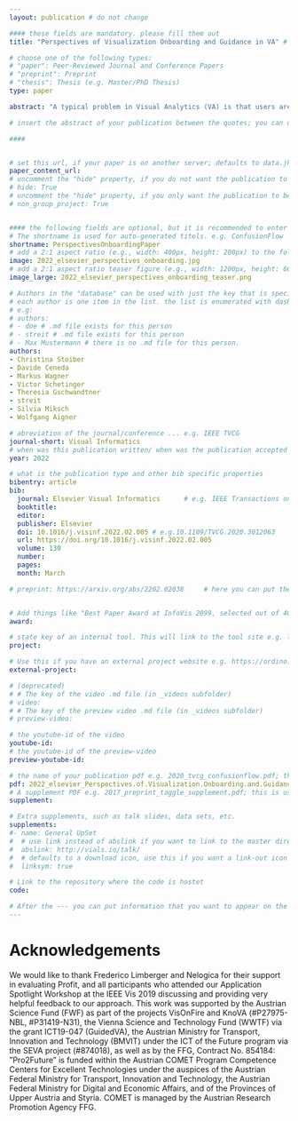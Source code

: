 ```yaml
---
layout: publication # do not change

#### these fields are mandatory. please fill them out
title: "Perspectives of Visualization Onboarding and Guidance in VA" # title of your publication 

# choose one of the following types:
# "paper": Peer-Reviewed Journal and Conference Papers
# "preprint": Preprint
# "thesis": Thesis (e.g. Master/PhD Thesis)
type: paper

abstract: "A typical problem in Visual Analytics (VA) is that users are highly trained experts in their application domains, but have mostly no experience in using VA systems. Thus, users often have difficulties interpreting and working with visual representations. To overcome these problems, user assistance can be incorporated into VA systems to guide experts through the analysis while closing their knowledge gaps. Different types of user assistance can be applied to extend the power of VA, enhance the user’s experience, and broaden the audience for VA. Although different approaches to visualization onboarding and guidance in VA already exist, there is a lack of research on how to design and integrate them in effective and efficient ways. Therefore, we aim at putting together the pieces of the mosaic to form a coherent whole. Based on the Knowledge-Assisted Visual Analytics model, we contribute a conceptual model of user assistance for VA by integrating the process of visualization onboarding and guidance as the two main approaches in this direction. As a result, we clarify and discuss the commonalities and differences between visualization onboarding and guidance, and discuss how they benefit from the integration of knowledge extraction and exploration. Finally, we discuss our descriptive model by applying it to VA tools integrating visualization onboarding and guidance, and showing how they should be utilized in different phases of the analysis in order to be effective and accepted by the user. " 

# insert the abstract of your publication between the quotes; you can use html e.g. to make # links (<a></a>) or generate bold (<b></b>) etc. text 

####


# set this url, if your paper is on another server; defaults to data.jku-vds-lab.at
paper_content_url:
# uncomment the "hide" property, if you do not want the publication to be displayed on the website (usually you don't need this)
# hide: True
# uncomment the "hide" property, if you only want the publication to be displayed on your personal page (i.e. publications where you contributed, but does not have anything to do with the Vis Group e.g. Master Thesis,...)
# non_group_project: True


#### the following fields are optional, but it is recommended to enter as much information as possible
# The shortname is used for auto-generated titels. e.g. ConfusionFlow
shortname: PerspectivesOnboardingPaper
# add a 2:1 aspect ratio (e.g., width: 400px, height: 200px) to the folder /assets/images/papers/ e.g. 2020_tvcg_confusionflow.png
image: 2022_elsevier_perspectives_onboarding.jpg
# add a 2:1 aspect ratio teaser figure (e.g., width: 1200px, height: 600px) to the folder /assets/images/papers/ e.g. 2020_tvcg_confusionflow_teaser.png
image_large: 2022_elsevier_perspectives_onboarding_teaser.png

# Authors in the "database" can be used with just the key that is specified in the corresponding .md file (usually it is the lastname in lower case e.g. doe). Authors that do not have an individual page here should be stated with their full name (e.g. John Doe)
# each author is one item in the list. the list is enumerated with dashes ("-")
# e.g:
# authors:
# - doe # .md file exists for this person
# - streit # .md file exists for this person
# - Max Mustermann # there is no .md file for this person.
authors:
- Christina Stoiber
- Davide Ceneda
- Markus Wagner
- Victor Schetinger
- Theresia Gschwandtner
- streit
- Silvia Miksch
- Wolfgang Aigner

# abreviation of the journal/conference ... e.g. IEEE TVCG
journal-short: Visual Informatics
# when was this publication written/ when was the publication accepted (e.g. 2020)
year: 2022

# what is the publication type and other bib specific properties
bibentry: article
bib:
  journal: Elsevier Visual Informatics		# e.g. IEEE Transactions on Visualization and Computer Graphics (to appear)
  booktitle:
  editor:
  publisher: Elsevier
  doi: 10.1016/j.visinf.2022.02.005 # e.g.10.1109/TVCG.2020.3012063
  url: https://doi.org/10.1016/j.visinf.2022.02.005
  volume: 130
  number:
  pages: 
  month: March

# preprint: https://arxiv.org/abs/2202.02038	 # here you can put the preprint link (arxiv.org, osf.io,...) e.g. https://arxiv.org/abs/1910.00969


# Add things like "Best Paper Award at InfoVis 2099, selected out of 4000 submissions"
award:

# state key of an internal tool. This will link to the tool site e.g. lineup (usually not needed)
project: 

# Use this if you have an external project website e.g. https://ordino.caleydoapp.org/
external-project:

# (deprecated)
# # The key of the video .md file (in _videos subfolder)
# video: 
# # The key of the preview video .md file (in _videos subfolder)
# preview-video:

# the youtube-id of the video
youtube-id: 
# the youtube-id of the preview-video
preview-youtube-id: 

# the name of your publication pdf e.g. 2020_tvcg_confusionflow.pdf; this is usually uploaded to the caleydo aws server
pdf: 2022_elsevier_Perspectives.of.Visualization.Onboarding.and.Guidance.in.VA.pdf
# A supplement PDF e.g. 2017_preprint_taggle_supplement.pdf; this is usually uploaded to the caleydo aws server
supplement: 

# Extra supplements, such as talk slides, data sets, etc.
supplements:
#- name: General UpSet
#  # use link instead of abslink if you want to link to the master directory
#  abslink: http://vials.io/talk/
#  # defaults to a download icon, use this if you want a link-out icon
#  linksym: true

# Link to the repository where the code is hostet
code: 

# After the --- you can put information that you want to appear on the website using markdown formatting or HTML. A good example are acknowledgements, extra references, an erratum, etc.
---
```


# Acknowledgements

We would like to thank Frederico Limberger and Nelogica for their support in evaluating Profit, and all participants who attended our Application Spotlight Workshop at the IEEE Vis 2019 discussing and providing very helpful feedback to our approach. This work was supported by the Austrian Science Fund (FWF) as part of the projects VisOnFire and KnoVA (#P27975-NBL, #P31419-N31), the Vienna Science and Technology Fund (WWTF) via the grant ICT19-047 (GuidedVA), the Austrian Ministry for Transport, Innovation and Technology (BMVIT) under the ICT of the Future program via the SEVA project (#874018), as well as by the FFG, Contract No. 854184: ”Pro2Future” is funded within the Austrian COMET Program Competence Centers for Excellent Technologies under the auspices of the Austrian Federal Ministry for Transport, Innovation and Technology, the Austrian Federal Ministry for Digital and Economic Affairs, and of the Provinces of Upper Austria and Styria. COMET is managed by the Austrian Research Promotion Agency FFG.

